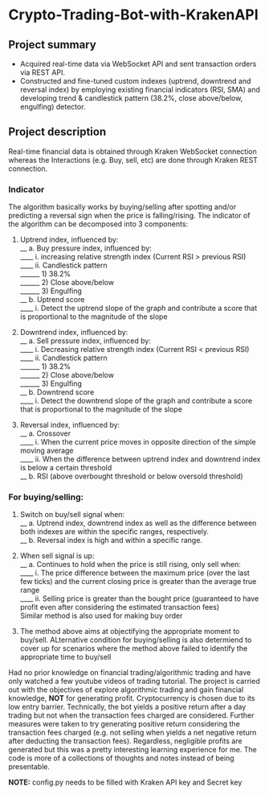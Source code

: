 # Crypto-Trading-Bot-with-KrakenAPI
## Project summary ##
*	Acquired real-time data via WebSocket API and sent transaction orders via REST API.
* Constructed and fine-tuned custom indexes (uptrend, downtrend and reversal index) by employing existing financial indicators (RSI, SMA) and developing trend & candlestick pattern (38.2%, close above/below, engulfing) detector.

## Project description ##
Real-time financial data is obtained through Kraken WebSocket connection whereas the Interactions (e.g. Buy, sell, etc) are done through Kraken REST connection.

### Indicator ###
The algorithm basically works by buying/selling after spotting and/or predicting a reversal sign when the price is falling/rising. The indicator of the algorithm can be decomposed into 3 components:  
1) Uptrend index, influenced by:  
__ a. Buy pressure index, influenced by:  
____ i. increasing relative strength index (Current RSI > previous RSI)  
____ ii. Candlestick pattern  
______ 1) 38.2%  
______ 2) Close above/below  
______ 3) Engulfing  
__ b. Uptrend score  
____ i. Detect the uptrend slope of the graph and contribute a score that is proportional to the magnitude of the slope

2) Downtrend index, influenced by:  
__ a. Sell pressure index, influenced by:  
____ i. Decreasing relative strength index (Current RSI < previous RSI)  
____ ii. Candlestick pattern  
______ 1) 38.2%  
______ 2) Close above/below  
______ 3) Engulfing  
__ b. Downtrend score  
____ i. Detect the downtrend slope of the graph and contribute a score that is proportional to the magnitude of the slope  

3) Reversal index, influenced by:  
__ a. Crossover  
____ i. When the current price moves in opposite direction of the simple moving average  
____ ii. When the difference between uptrend index and downtrend index is below a certain threshold  
__ b. RSI (above overbought threshold or below oversold threshold)

### For buying/selling:  ###
1) Switch on buy/sell signal when:  
__ a. Uptrend index, downtrend index as well as the difference between both indexes are within the specific ranges, respectively.  
__ b. Reversal index is high and within a specific range.  

2) When sell signal is up:  
__ a. Continues to hold when the price is still rising, only sell when:  
____ i. The price difference between the maximum price (over the last few ticks) and the current closing price is greater than the average true range  
____ ii. Selling price is greater than the bought price (guaranteed to have profit even after considering the estimated transaction fees)  
  Similar method is also used for making buy order

3) The method above aims at objectifying the appropriate moment to buy/sell. ALternative condition for buying/selling is also determiend to cover up for scenarios where the method above failed to identify the appropriate time to buy/sell



Had no prior knowledge on financial trading/algorithmic trading and have only watched a few youtube videos of trading tutorial. The project is carried out with the objectives of explore algorithmic trading and gain financial knowledge, **NOT** for generating profit. Cryptocurrency is chosen due to its low entry barrier. Technically, the bot yields a positive return after a day trading but not when the transaction fees charged are considered. Further measures were taken to try generating positive return considering the transaction fees charged  (e.g. not selling when yields a net negative return after deducting the transaction fees). Regardless, negligible profits are generated but this was a pretty interesting learning experience for me. The code is more of a collections of thoughts and notes instead of being presentable.

**NOTE:** config.py needs to be filled with Kraken API key and Secret key
